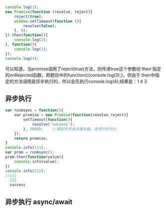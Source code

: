 ```javascript
console.log(1);
new Promise(function (resolve, reject){
    reject(true);
    window.setTimeout(function (){
        resolve(false);
    }, 0);
}).then(function(){
    console.log(2);
}, function(){
    console.log(3);
});
console.log(4);
```
可以知道，当promise调用了reject(true)方法，则传递true这个参数给'then'指定的onRejected函数，即题目中的function(){console.log(3);}。但由于.then中指定的方法调用是异步执行的，所以会先执行console.log(4);结果是：1 4 3
## 异步执行
```javascript
var runAsync = function(){
    var promise = new Promise(function(resolve,reject){
        setTimeout(function(){
            resolve('success');
        }, 3000);    //模拟异步请求服务器，请求时间为3s
    });
    return promise;
}
console.info(111);
var prom = runAsync();
prom.then(function(value){
    console.info(value);
})
console.info(222);
//111
  222
  success

```
## 异步执行 async/await
```javascript

```

